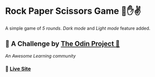 # Rock Paper Scissors Game :punch::hand::v:

A simple game of *5 rounds*.
*Dark mode* and *Light mode* feature added. 

## :cherry_blossom: A Challenge by [The Odin Project :purple_heart:](https://www.theodinproject.com/lessons/foundations-revisiting-rock-paper-scissors)
*An Awesome Learning community*

### :rocket: **[Live Site](https://smita-14.github.io/rock-paper-scissor-game/)**